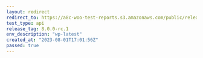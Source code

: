 ```yaml
---
layout: redirect
redirect_to: https://a8c-woo-test-reports.s3.amazonaws.com/public/release/8.0.0-rc.1/wp-latest/api/index.html
test_type: api
release_tag: 8.0.0-rc.1
env_description: "wp-latest"
created_at: "2023-08-01T17:01:56Z"
passed: true
---
```

